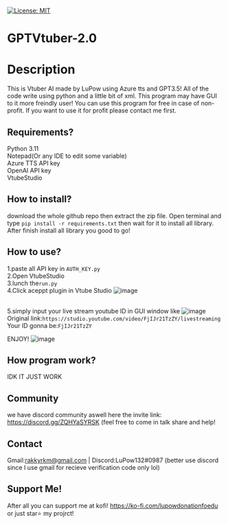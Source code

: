 [![License: MIT](https://img.shields.io/github/license/Genteki/pyvts?style=flat-square)](https://opensource.org/licenses/MIT)
# GPTVtuber-2.0
# Description
This is Vtuber AI made by LuPow using Azure tts and GPT3.5! All of the code write using python and a little bit of xml.
This program may have GUI to it more freindly user! You can use this program for free in case of non-profit. If you want to use it for profit please contact me first.

## Requirements?
Python 3.11
<br> Notepad(Or any IDE to edit some variable)
<br> Azure TTS API key
<br> OpenAI API key
<br> VtubeStudio

## How to install?
download the whole github repo then extract the zip file. Open terminal and type `pip install -r requirements.txt` then wait for it to install all library. 
After finish install all library you good to go!
 

## How to use?
1.paste all API key in `AUTH_KEY.py` 
<br> 2.Open VtubeStudio
<br> 3.lunch the`run.py` 
<br> 4.Click aceppt plugin in Vtube Studio
![image](https://user-images.githubusercontent.com/68886157/233765330-3631c020-9073-4238-8572-0f9c00baf5e9.png)

<br> 5.simply input your live stream youtube ID in GUI window like
![image](https://user-images.githubusercontent.com/68886157/233765254-e4f2636b-5f8f-48da-bbe0-ebf83fdc8146.png)
<br> Original link:`https://studio.youtube.com/video/FjIJr21TzZY/livestreaming`
<br> Your ID gonna be:`FjIJr21TzZY`

ENJOY!
![image](https://user-images.githubusercontent.com/68886157/233765287-1a65a905-e11d-42c4-aeb3-be2480a8c649.png)

## How program work?
IDK IT JUST WORK

## Community
we have discord community aswell here the invite link: https://discord.gg/ZQHYaSYRSK
(feel free to come in talk share and help!

## Contact
Gmail:rakkyrkm@gmail.com  | Discord:LuPow132#0987 (better use discord since I use gmail for recieve verification code only lol)

## Support Me!
After all you can support me at kofi!
https://ko-fi.com/lupowdonationfoedu
or just star⭐ my projrct!
